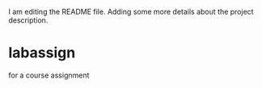 I am editing the README file. Adding some more details about the project description.
# labassign
for a course assignment
